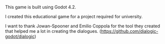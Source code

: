 This game is built using Godot 4.2.

I created this educational game for a project required for university.


I want to thank Jowan-Spooner and Emilio Coppola for the tool they created that helped me a lot in creating the dialogues. (https://github.com/dialogic-godot/dialogic)
